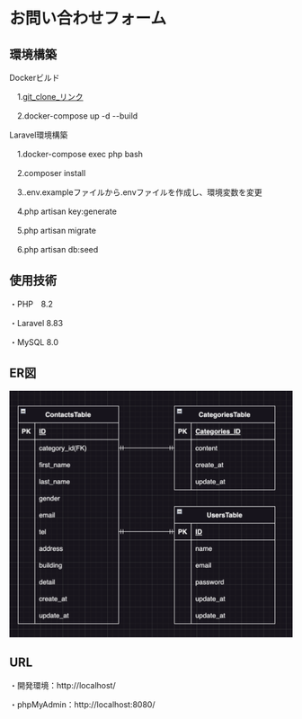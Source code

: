 # お問い合わせフォーム
## 環境構築
Dockerビルド

　1.[git_clone_リンク](git@github.com:hirokam/advance_test_kameyamahiroki.git)
 
　2.docker-compose up -d --build

Laravel環境構築

　1.docker-compose exec php bash

　2.composer install

　3..env.exampleファイルから.envファイルを作成し、環境変数を変更

　4.php artisan key:generate

　5.php artisan migrate

　6.php artisan db:seed

## 使用技術

 ・PHP　8.2
 
 ・Laravel 8.83
 
 ・MySQL 8.0

 ## ER図
 ![ER図](ER_Drawing.png)

 ## URL

 ・開発環境：http://localhost/
 
 ・phpMyAdmin：http://localhost:8080/
